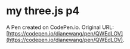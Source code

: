 # my three.js p4

A Pen created on CodePen.io. Original URL: [https://codepen.io/dianewang/pen/QWEdLOV](https://codepen.io/dianewang/pen/QWEdLOV).


